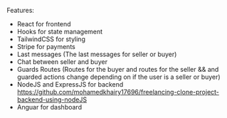 Features:
- React for frontend
- Hooks for state management
- TailwindCSS for styling
- Stripe for payments
- Last messages (The last messages for seller or buyer)
- Chat between seller and buyer
- Guards Routes (Routes for the buyer and routes for the seller && and guarded actions change depending on if the user is a seller or buyer)
- NodeJS and ExpressJS for backend https://github.com/mohamedkhairy17696/freelancing-clone-project-backend-using-nodeJS
- Anguar for dashboard
